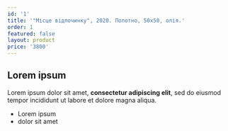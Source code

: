 ```yaml
---
id: '1'
title: '"Місце відпочинку", 2020. Полотно, 50х50, олія.'
order: 1
featured: false
layout: product
price: '3800'
---
```

## Lorem ipsum

Lorem ipsum dolor sit amet, **consectetur adipiscing elit**, sed do eiusmod tempor incididunt ut labore et dolore magna aliqua.

- Lorem ipsum
- dolor sit amet